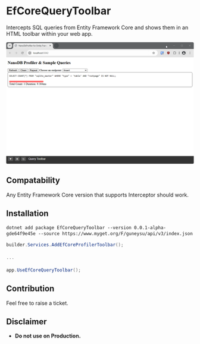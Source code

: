# EfCoreQueryToolbar


Intercepts SQL queries from Entity Framework Core and shows them in an HTML toolbar within your web app.

![demo](./docs/img/chrome_pccq6Bj6AK.gif)

## Compatability

Any Entity Framework Core version that supports Interceptor should work.


## Installation

```
dotnet add package EfCoreQueryToolbar --version 0.0.1-alpha-gde64f9e45e --source https://www.myget.org/F/guneysu/api/v3/index.json 
```


```csharp
builder.Services.AddEfCoreProfilerToolbar();

...

app.UseEfCoreQueryToolbar();

```


## Contribution

Feel free to raise a ticket.



## Disclaimer

- **Do not use on Production.**
